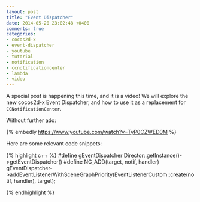 ```yaml
---
layout: post
title: "Event Dispatcher"
date: 2014-05-20 23:02:48 +0400
comments: true
categories: 
- cocos2d-x
- event-dispatcher
- youtube
- tutorial
- notification
- ccnotificationcenter
- lambda
- video
---
```


A special post is happening this time, and it is a video! We will explore the new cocos2d-x Event Dispatcher, and how to use it as a replacement for `CCNotificationCenter`.

Without further ado:

{% embedly https://www.youtube.com/watch?v=TyP0CZWED0M %}

Here are some relevant code snippets:

{% highlight c++ %}
#define gEventDispatcher Director::getInstance()->getEventDispatcher()
#define NC_ADD(target, notif, handler) gEventDispatcher->addEventListenerWithSceneGraphPriority(EventListenerCustom::create(notif, handler), target);

{% endhighlight %}
